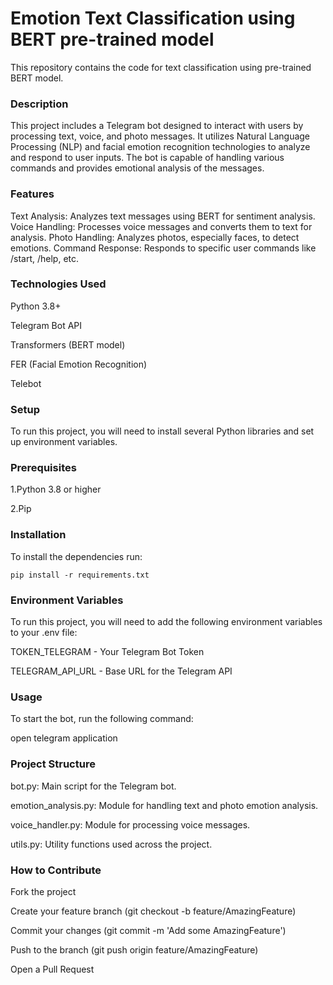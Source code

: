 # Emotion Text Classification using BERT pre-trained model
This repository contains the code for text classification using pre-trained BERT model.

### Description
This project includes a Telegram bot designed to interact with users by processing text, voice, and photo messages. It utilizes Natural Language Processing (NLP) and facial emotion recognition technologies to analyze and respond to user inputs. The bot is capable of handling various commands and provides emotional analysis of the messages.



### Features
Text Analysis: Analyzes text messages using BERT for sentiment analysis.
Voice Handling: Processes voice messages and converts them to text for analysis.
Photo Handling: Analyzes photos, especially faces, to detect emotions.
Command Response: Responds to specific user commands like /start, /help, etc.

### Technologies Used
Python 3.8+

Telegram Bot API

Transformers (BERT model)

FER (Facial Emotion Recognition)

Telebot


### Setup
To run this project, you will need to install several Python libraries and set up environment variables.


### Prerequisites
1.Python 3.8 or higher

2.Pip


### Installation
To install the dependencies run:
```buildoutcfg
pip install -r requirements.txt
```

### Environment Variables

To run this project, you will need to add the following environment variables to your .env file:

TOKEN_TELEGRAM - Your Telegram Bot Token

TELEGRAM_API_URL - Base URL for the Telegram API


### Usage

To start the bot, run the following command:

open telegram application 


### Project Structure

bot.py: Main script for the Telegram bot.

emotion_analysis.py: Module for handling text and photo emotion analysis.

voice_handler.py: Module for processing voice messages.

utils.py: Utility functions used across the project.

### How to Contribute

Fork the project

Create your feature branch (git checkout -b feature/AmazingFeature)

Commit your changes (git commit -m 'Add some AmazingFeature')

Push to the branch (git push origin feature/AmazingFeature)

Open a Pull Request

